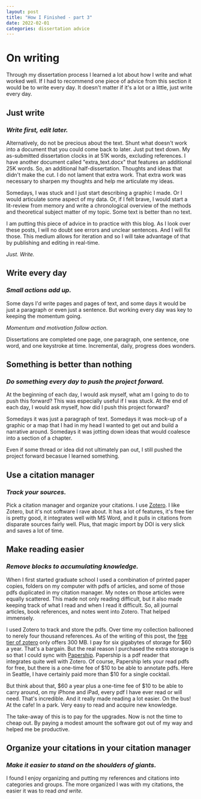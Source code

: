 ```yaml
---
layout: post
title: "How I Finished - part 3"
date: 2022-02-01
categories: dissertation advice
---
```


# On writing
Through my dissertation process I learned a lot about how I write and what worked well. If I had to recommend one piece of advice from this section it would be to write every day. It doesn't matter if it's a lot or a little, just write every day. 

## Just write
### _Write first, edit later._

Alternatively, do not be precious about the text. Shunt what doesn't work into a document that you could come back to later. Just put text down. 
My as-submitted dissertation clocks in at 51K words, excluding references. I have another document called "extra_text.docx" that features an additional 25K words. So, an additional half-dissertation. Thoughts and ideas that didn't make the cut. I do not lament that extra work. That extra work was necessary to sharpen my thoughts and help me articulate my ideas. 

Somedays, I was stuck and I just start describing a graphic I made. Or I would articulate some aspect of my data. Or, if I felt brave, I would start a lit-review from memory and write a chronological overview of the methods and theoretical subject matter of my topic. Some text is better than no text.

I am putting this piece of advice in to practice with this blog. As I look over these posts, I will no doubt see errors and unclear sentences. And I will fix those. This medium allows for iteration and so I will take advantage of that by publishing and editing in real-time. 

_Just. Write._

## Write every day
### _Small actions add up._
Some days I'd write pages and pages of text, and some days it would be just a paragraph or even just a sentence. But working every day was key to keeping the momentum going. 

_Momentum and motivation follow action._

Dissertations are completed one page, one paragraph, one sentence, one word, and one keystroke at time. Incremental, daily, progress does wonders. 

## Something is better than nothing
### _Do something every day to push the project forward._

At the beginning of each day, I would ask myself, what am I going to do to push this forward? This was especially useful if I was stuck.
At the end of each day, I would ask myself, how did I push this project forward?

Somedays it was just a paragraph of text. Somedays it was mock-up of a graphic or a map that I had in my head I wanted to get out and build a narrative around.
Somedays it was jotting down ideas that would coalesce into a section of a chapter.

Even if some thread or idea did not ultimately pan out, I still pushed the project forward becasue I learned something.

## Use a citation manager
### _Track your sources._
Pick a citation manager and organize your citations. I use [Zotero](https://www.zotero.org/). I like Zotero, but it's not software I rave about. It has a lot of features, it's free tier is pretty good, it integrates well with MS Word, and it pulls in citations from disparate sources fairly well. Plus, that magic import by DOI is very slick and saves a lot of time.

## Make reading easier
### _Remove blocks to accumulating knowledge._
When I first started graduate school I used a combination of printed paper copies, folders on my computer with pdfs of articles, and some of those pdfs duplicated in my citation manager. My notes on those articles were equally scattered. This made not only reading difficult, but it also made keeping track of what I read and when I read it difficult. So, all journal articles, book references, and notes went into Zotero. That helped immensely. 

I used Zotero to track and store the pdfs. Over time my collection ballooned to nerely four thousand references. As of the writing of this post, the [free tier of zotero](https://www.zotero.org/storage) only offers 300 MB. I pay for six gigabytes of storage for $60 a year. That's a bargain. But the real reason I purchased the extra storage is so that I could sync with [Papership](https://apps.apple.com/app/papership/id631980748). Papership is a pdf reader that integrates quite well with Zotero. Of course, Papership lets your read pdfs for free, but there is a one-time fee of $10 to be able to annotate pdfs. Here in Seattle, I have certainly paid more than $10 for a single cocktail.

But think about that, $60 a year plus a one-time fee of $10 to be able to carry around, on my iPhone and iPad, every pdf I have ever read or will need. That's incredible. And it really made reading a lot easier. On the bus! At the cafe! In a park. Very easy to read and acquire new knowledge.

The take-away of this is to pay for the upgrades. Now is not the time to cheap out. By paying a modest amount the software got out of my way and helped me be productive. 

## Organize your citations in your citation manager
### _Make it easier to stand on the shoulders of giants._
I found I enjoy organizing and putting my references and citations into categories and groups. The more organized I was with my citations, the easier it was to read _and write._
